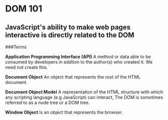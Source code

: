 # DOM 101
## JavaScript's ability to make web pages interactive is directly related to the DOM

###Terms 

**Application Programming Interface (API)**
A method or data able to be consumed by developers in addtion to the author(s) who created it. We need not create this. 


**Document Object**
An object that represents the root of the HTML document. 


**Document Object Model**
A representation of the HTML structure with which any scripting language (e.g JavaScript) can interact, The DOM is sometimes referred to as a node tree or a DOM tree. 


**Window Object**
Is an object that represents the browser. 
